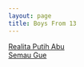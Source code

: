 ```yaml
---
layout: page
title: Boys From 13
---
```


<div class="htl">
  <a href="/realitaputihabu-boysfrom13">
Realita Putih Abu
  </a>
</div>
<div class="htl">
  <a href="/semaugue-boysfrom13">
Semau Gue
  </a>
</div>

